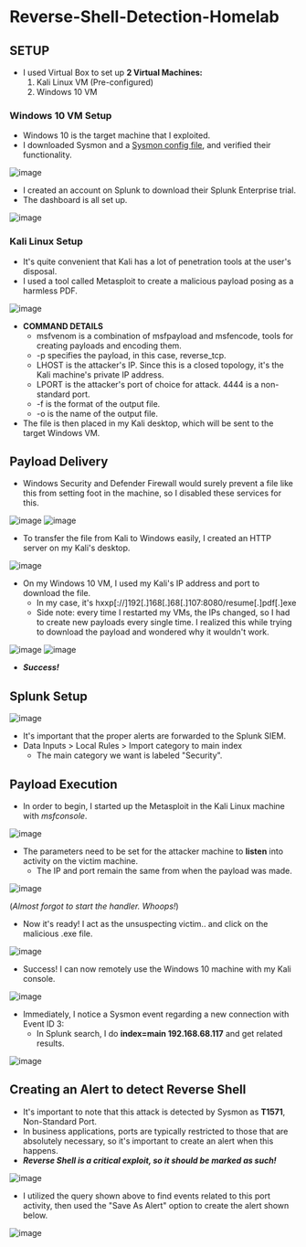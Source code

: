 # Reverse-Shell-Detection-Homelab

## SETUP
- I used Virtual Box to set up **2 Virtual Machines:**
  1. Kali Linux VM (Pre-configured)
  2. Windows 10 VM

### Windows 10 VM Setup
- Windows 10 is the target machine that I exploited.
- I downloaded Sysmon and a <a href=https://github.com/olafhartong/sysmon-modular>Sysmon config file</a>, and verified their functionality.

![image](https://github.com/user-attachments/assets/74ad5728-8c17-4e50-ac56-5972ca385542)

- I created an account on Splunk to download their Splunk Enterprise trial.
- The dashboard is all set up.

![image](https://github.com/user-attachments/assets/b932a1a4-7e45-45bc-b917-c0d4a785dfde)

### Kali Linux Setup
- It's quite convenient that Kali has a lot of penetration tools at the user's disposal.
- I used a tool called Metasploit to create a malicious payload posing as a harmless PDF.

![image](https://github.com/user-attachments/assets/bd2ff072-7223-45f1-b5e3-21c5b803739f)

- **COMMAND DETAILS**
  - msfvenom is a combination of msfpayload and msfencode, tools for creating payloads and encoding them.
  - -p specifies the payload, in this case, reverse_tcp.
  - LHOST is the attacker's IP. Since this is a closed topology, it's the Kali machine's private IP address.
  - LPORT is the attacker's port of choice for attack. 4444 is a non-standard port.
  - -f is the format of the output file.
  - -o is the name of the output file.
- The file is then placed in my Kali desktop, which will be sent to the target Windows VM.

## Payload Delivery
- Windows Security and Defender Firewall would surely prevent a file like this from setting foot in the machine, so I disabled these services for this.

![image](https://github.com/user-attachments/assets/46004aaf-6dca-426c-8f5d-51ed07399eac) ![image](https://github.com/user-attachments/assets/d049b279-6d76-473c-9f8d-865c55864939) 

- To transfer the file from Kali to Windows easily, I created an HTTP server on my Kali's desktop.

![image](https://github.com/user-attachments/assets/596d9e4a-d5b6-4b7e-98bb-0890473b3d0d)

- On my Windows 10 VM, I used my Kali's IP address and port to download the file.
  - In my case, it's hxxp[://]192[.]168[.]68[.]107:8080/resume[.]pdf[.]exe
  - Side note: every time I restarted my VMs, the IPs changed, so I had to create new payloads every single time. I realized this while trying to download the payload and wondered why it wouldn't work.
  
![image](https://github.com/user-attachments/assets/9a944012-3f7a-4b97-8949-0720066a29d0) ![image](https://github.com/user-attachments/assets/ff3e2492-dc34-42c3-a9a6-f97b88b539f6)

- **_Success!_**

## Splunk Setup

![image](https://github.com/user-attachments/assets/b659d224-1c28-4209-9790-3c1c9f19f16e)

- It's important that the proper alerts are forwarded to the Splunk SIEM.
- Data Inputs > Local Rules > Import category to main index
  - The main category we want is labeled "Security".
 
## Payload Execution
- In order to begin, I started up the Metasploit in the Kali Linux machine with _msfconsole_.

![image](https://github.com/user-attachments/assets/47d68e1e-29ff-4499-8896-c87fd533f19c)

- The parameters need to be set for the attacker machine to **listen** into activity on the victim machine.
  - The IP and port remain the same from when the payload was made.
 
![image](https://github.com/user-attachments/assets/3007db83-1e80-450d-9808-bcb07d6af24a)

(_Almost forgot to start the handler. Whoops!_)

- Now it's ready! I act as the unsuspecting victim.. and click on the malicious .exe file.

![image](https://github.com/user-attachments/assets/e517ba8a-e4d9-400d-a78b-aeeae1c51190)

- Success! I can now remotely use the Windows 10 machine with my Kali console.

![image](https://github.com/user-attachments/assets/1233c93b-19e7-46f7-8563-98b827c6c788)

- Immediately, I notice a Sysmon event regarding a new connection with Event ID 3:
  - In Splunk search, I do **index=main 192.168.68.117** and get related results.

![image](https://github.com/user-attachments/assets/0e31539b-539a-44fc-94e5-e5e915ddcaed)

## Creating an Alert to detect Reverse Shell

- It's important to note that this attack is detected by Sysmon as **T1571**, Non-Standard Port.
- In business applications, ports are typically restricted to those that are absolutely necessary, so it's important to create an alert when this happens.
- _**Reverse Shell is a critical exploit, so it should be marked as such!**_

![image](https://github.com/user-attachments/assets/8ce875a8-8613-4783-b908-7a2f1f8e7821)

- I utilized the query shown above to find events related to this port activity, then used the "Save As Alert" option to create the alert shown below.

![image](https://github.com/user-attachments/assets/7a2b29cd-00c9-43da-8241-6ec429c8290d)

